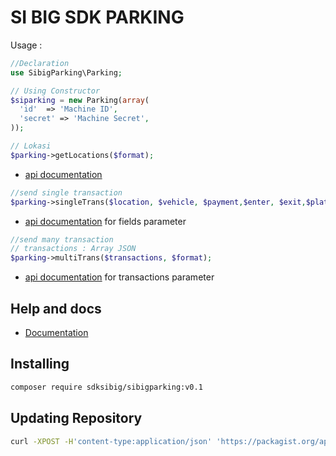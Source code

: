 SI BIG SDK PARKING
==================

Usage : 

```php    
//Declaration
use SibigParking\Parking;
```

```php    
// Using Constructor
$siparking = new Parking(array(
  'id'  => 'Machine ID',
  'secret' => 'Machine Secret',
));
```
```php    
// Lokasi
$parking->getLocations($format);
```
   - [api documentation](http://doc-sandbox.sibigparking.com/#lokasi)

```php    
//send single transaction
$parking->singleTrans($location, $vehicle, $payment,$enter, $exit,$plate_number, $amount, $format);
```
   - [api documentation](http://doc-sandbox.sibigparking.com/#transaksi-tunggal) for fields parameter

```php
//send many transaction
// transactions : Array JSON
$parking->multiTrans($transactions, $format);
```
 - [api documentation](http://doc-sandbox.sibigparking.com/#transaksi-jumlah-besar) for transactions parameter

## Help and docs

- [Documentation](http://doc-sandbox.sibigparking.com/)

## Installing

```bash
composer require sdksibig/sibigparking:v0.1
```

## Updating Repository
```bash
curl -XPOST -H'content-type:application/json' 'https://packagist.org/api/update-package?username=Abdulhmid&apiToken=J3CPYd5EIS52A7Oay6cP' -d'{"repository":{"url":"https://github.com/Abdulhmid/sibig-php-sdk.git"}}'
```

